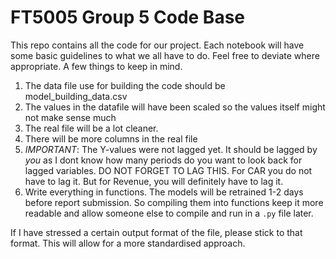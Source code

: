 # FT5005 Group 5 Code Base

This repo contains all the code for our project. Each notebook will have some basic guidelines to what we all have to do. Feel free to deviate where appropriate. A few things to keep in mind.

1. The data file use for building the code should be model_building_data.csv
2. The values in the datafile will have been scaled so the values itself might not make sense much
3. The real file will be a lot cleaner.
4. There will be more columns in the real file
5. *IMPORTANT*: The Y-values were not lagged yet. It should be lagged by *you* as I dont know how many periods do you want to look back for lagged variables. DO NOT FORGET TO LAG THIS. For CAR you do not have to lag it. But for Revenue, you will definitely have to lag it.
6. Write everything in functions. The models will be retrained 1-2 days before report submission. So compiling them into functions keep it more readable and allow someone else to compile and run in a `.py` file later.

If I have stressed a certain output format of the file, please stick to that format. This will allow for a more standardised approach.